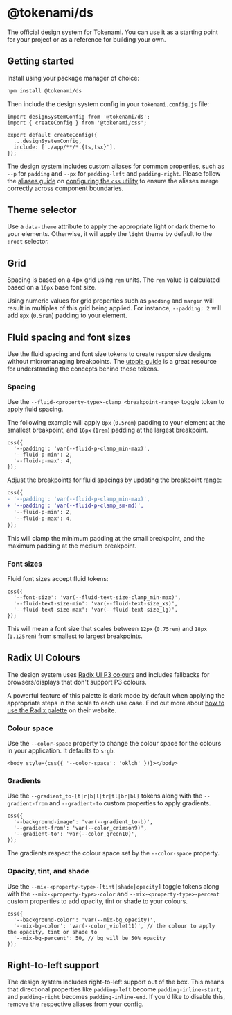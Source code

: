 # @tokenami/ds

The official design system for Tokenami. You can use it as a starting point for your project or as a reference for building your own.

## Getting started

Install using your package manager of choice:

```sh
npm install @tokenami/ds
```

Then include the design system config in your `tokenami.config.js` file:

```tsx
import designSystemConfig from '@tokenami/ds';
import { createConfig } from '@tokenami/css';

export default createConfig({
  ...designSystemConfig,
  include: ['./app/**/*.{ts,tsx}'],
});
```

The design system includes custom aliases for common properties, such as `--p` for `padding` and `--px` for `padding-left` and `padding-right`. Please follow the [aliases guide](https://github.com/tokenami/tokenami?tab=readme-ov-file#aliases) on [configuring the `css` utility](https://github.com/tokenami/tokenami?tab=readme-ov-file#configure-utility) to ensure the aliases merge correctly across component boundaries.

## Theme selector

Use a `data-theme` attribute to apply the appropriate light or dark theme to your elements. Otherwise, it will apply the `light` theme by default to the `:root` selector.

## Grid

Spacing is based on a 4px grid using `rem` units. The `rem` value is calculated based on a `16px` base font size.

Using numeric values for grid properties such as `padding` and `margin` will result in multiples of this grid being applied. For instance, `--padding: 2` will add `8px` (`0.5rem`) padding to your element.

## Fluid spacing and font sizes

Use the fluid spacing and font size tokens to create responsive designs without micromanaging breakpoints. The [utopia guide](https://utopia.fyi/) is a great resource for understanding the concepts behind these tokens.

### Spacing

Use the `--fluid-<property-type>-clamp_<breakpoint-range>` toggle token to apply fluid spacing.

The following example will apply `8px` (`0.5rem`) padding to your element at the smallest breakpoint, and `16px` (`1rem`) padding at the largest breakpoint.

```tsx
css({
  '--padding': 'var(--fluid-p-clamp_min-max)',
  '--fluid-p-min': 2,
  '--fluid-p-max': 4,
});
```

Adjust the breakpoints for fluid spacings by updating the breakpoint range:

```diff
css({
- '--padding': 'var(--fluid-p-clamp_min-max)',
+ '--padding': 'var(--fluid-p-clamp_sm-md)',
  '--fluid-p-min': 2,
  '--fluid-p-max': 4,
});
```

This will clamp the minimum padding at the small breakpoint, and the maximum padding at the medium breakpoint.

### Font sizes

Fluid font sizes accept fluid tokens:

```tsx
css({
  '--font-size': 'var(--fluid-text-size-clamp_min-max)',
  '--fluid-text-size-min': 'var(--fluid-text-size_xs)',
  '--fluid-text-size-max': 'var(--fluid-text-size_lg)',
});
```

This will mean a font size that scales between `12px` (`0.75rem`) and `18px` (`1.125rem`) from smallest to largest breakpoints.

## Radix UI Colours

The design system uses [Radix UI P3 colours](https://www.radix-ui.com/colors) and includes fallbacks for browsers/displays that don't support P3 colours.

A powerful feature of this palette is dark mode by default when applying the appropriate steps in the scale to each use case. Find out more about [how to use the Radix palette](https://www.radix-ui.com/colors/docs/palette-composition/understanding-the-scale) on their website.

### Colour space

Use the `--color-space` property to change the colour space for the colours in your application. It defaults to `srgb`.

```tsx
<body style={css({ '--color-space': 'oklch' })}></body>
```

### Gradients

Use the `--gradient_to-[t|r|b|l|tr|tl|br|bl]` tokens along with the `--gradient-from` and `--gradient-to` custom properties to apply gradients.

```tsx
css({
  '--background-image': 'var(--gradient_to-b)',
  '--gradient-from': 'var(--color_crimson9)',
  '--gradient-to': 'var(--color_green10)',
});
```

The gradients respect the colour space set by the `--color-space` property.

### Opacity, tint, and shade

Use the `--mix-<property-type>-[tint|shade|opacity]` toggle tokens along with the `--mix-<property-type>-color` and `--mix-<property-type>-percent` custom properties to add opacity, tint or shade to your colours.

```tsx
css({
  '--background-color': 'var(--mix-bg_opacity)',
  '--mix-bg-color': 'var(--color_violet11)', // the colour to apply the opacity, tint or shade to
  '--mix-bg-percent': 50, // bg will be 50% opacity
});
```

## Right-to-left support

The design system includes right-to-left support out of the box. This means that directional properties like `padding-left` become `padding-inline-start`, and `padding-right` becomes `padding-inline-end`. If you'd like to disable this, remove the respective aliases from your config.
